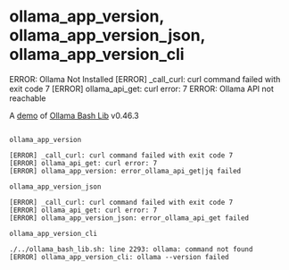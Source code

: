 # ollama_app_version, ollama_app_version_json, ollama_app_version_cli
ERROR: Ollama Not Installed
[ERROR] _call_curl: curl command failed with exit code 7
[ERROR] ollama_api_get: curl error: 7
ERROR: Ollama API not reachable

A [demo](../README.md#demos) of [Ollama Bash Lib](https://github.com/attogram/ollama-bash-lib) v0.46.3
```

ollama_app_version

[ERROR] _call_curl: curl command failed with exit code 7
[ERROR] ollama_api_get: curl error: 7
[ERROR] ollama_app_version: error_ollama_api_get|jq failed

ollama_app_version_json

[ERROR] _call_curl: curl command failed with exit code 7
[ERROR] ollama_api_get: curl error: 7
[ERROR] ollama_app_version_json: error_ollama_api_get failed

ollama_app_version_cli

./../ollama_bash_lib.sh: line 2293: ollama: command not found
[ERROR] ollama_app_version_cli: ollama --version failed
```
